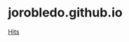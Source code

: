 # jorobledo.github.io

[Hits](https://hits.seeyoufarm.com/api/count/incr/badge.svg?url=https%3A%2F%2Fjorobledo.github.io&count_bg=%2379C83D&title_bg=%23555555&icon=&icon_color=%23E7E7E7&title=hits&edge_flat=false)
